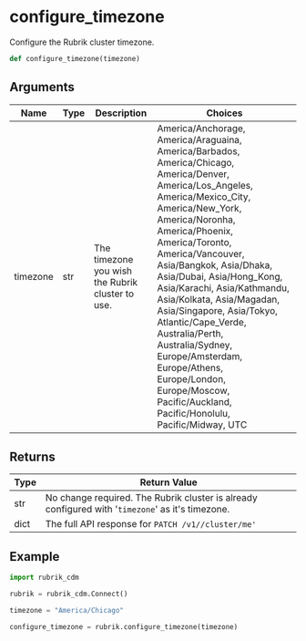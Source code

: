 # configure_timezone

Configure the Rubrik cluster timezone.
```py
def configure_timezone(timezone)
```

## Arguments
| Name        | Type | Description                                                                 | Choices |
|-------------|------|-----------------------------------------------------------------------------|---------|
| timezone  | str  | The timezone you wish the Rubrik cluster to use.  |    America/Anchorage, America/Araguaina, America/Barbados, America/Chicago, America/Denver, America/Los_Angeles, America/Mexico_City, America/New_York, America/Noronha, America/Phoenix, America/Toronto, America/Vancouver, Asia/Bangkok, Asia/Dhaka, Asia/Dubai, Asia/Hong_Kong, Asia/Karachi, Asia/Kathmandu, Asia/Kolkata, Asia/Magadan, Asia/Singapore, Asia/Tokyo, Atlantic/Cape_Verde, Australia/Perth, Australia/Sydney, Europe/Amsterdam, Europe/Athens, Europe/London, Europe/Moscow, Pacific/Auckland, Pacific/Honolulu, Pacific/Midway, UTC     |

## Returns
| Type | Return Value                                                                                   |
|------|-----------------------------------------------------------------------------------------------|
| str  | No change required. The Rubrik cluster is already configured with '`timezone`' as it's timezone. |
| dict  | The full API response for `PATCH /v1//cluster/me'` |
## Example
```py
import rubrik_cdm

rubrik = rubrik_cdm.Connect()

timezone = "America/Chicago"

configure_timezone = rubrik.configure_timezone(timezone)
```